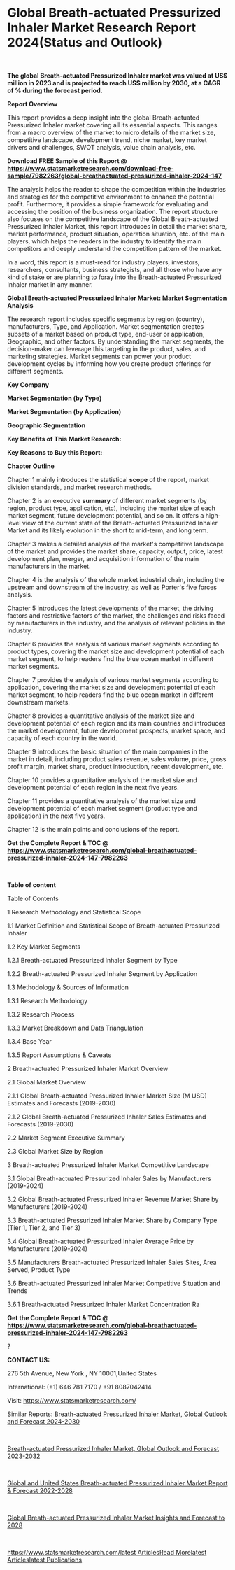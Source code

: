 <h1>Global Breath-actuated Pressurized Inhaler Market Research Report 2024(Status and Outlook)</h1><br/><p><strong>The global Breath-actuated Pressurized Inhaler market was valued at US$ million in 2023 and is projected to reach US$ million by 2030, at a <strong>CAGR</strong> of % during the forecast period.</strong></p>
 
 
 
 <p><strong>Report Overview</strong></p>
 
 
 
 <p>This report provides a deep insight into the global Breath-actuated Pressurized Inhaler market covering all its essential aspects. This ranges from a macro overview of the market to micro details of the market size, competitive landscape, development trend, niche market, key market drivers and challenges, SWOT analysis, value chain analysis, etc.</p>
 
 
 
 <p><strong>Download FREE Sample of this Report @ <a href="https://www.statsmarketresearch.com/download-free-sample/7982263/global-breathactuated-pressurized-inhaler-2024-147">https://www.statsmarketresearch.com/download-free-sample/7982263/global-breathactuated-pressurized-inhaler-2024-147</a></strong></p>
 
 
 
 <p>The analysis helps the reader to shape the competition within the industries and strategies for the competitive environment to enhance the potential profit. Furthermore, it provides a simple framework for evaluating and accessing the position of the business organization. The report structure also focuses on the competitive landscape of the Global Breath-actuated Pressurized Inhaler Market, this report introduces in detail the market share, market performance, product situation, operation situation, etc. of the main players, which helps the readers in the industry to identify the main competitors and deeply understand the competition pattern of the market.</p>
 
 
 
 <p>In a word, this report is a must-read for industry players, investors, researchers, consultants, business strategists, and all those who have any kind of stake or are planning to foray into the Breath-actuated Pressurized Inhaler market in any manner.</p>
 
 
 
 <p><strong>Global Breath-actuated Pressurized Inhaler Market: Market Segmentation Analysis</strong></p>
 
 
 
 <p>The research report includes specific segments by region (country), manufacturers, Type, and Application. Market segmentation creates subsets of a market based on product type, end-user or application, Geographic, and other factors. By understanding the market segments, the decision-maker can leverage this targeting in the product, sales, and marketing strategies. Market segments can power your product development cycles by informing how you create product offerings for different segments.</p>
 
 
 
 <p><strong>Key Company</strong></p>
 
 
 
 <p><strong>Market Segmentation (by Type)</strong></p>
 
 
 
 <p><strong>Market Segmentation (<strong>by Application</strong>)</strong></p>
 
 
 
 <p><strong>Geographic Segmentation</strong></p>
 
 
 
 <p><strong>Key Benefits of This Market Research:</strong></p>
 
 
 
 <p><strong>Key <strong>Reasons to Buy</strong> this Report:</strong></p>
 
 
 
 <p><strong>Chapter Outline</strong></p>
 
 
 
 <p>Chapter 1 mainly introduces the statistical <strong>scope</strong> of the report, market division standards, and market research methods.</p>
 
 
 
 <p>Chapter 2 is an executive <strong>summary</strong> of different market segments (by region, product type, application, etc), including the market size of each market segment, future development potential, and so on. It offers a high-level view of the current state of the Breath-actuated Pressurized Inhaler Market and its likely evolution in the short to mid-term, and long term.</p>
 
 
 
 <p>Chapter 3 makes a detailed analysis of the market&#39;s competitive landscape of the market and provides the market share, capacity, output, price, latest development plan, merger, and acquisition information of the main manufacturers in the market.</p>
 
 
 
 <p>Chapter 4 is the analysis of the whole market industrial chain, including the upstream and downstream of the industry, as well as Porter&#39;s five forces analysis.</p>
 
 
 
 <p>Chapter 5 introduces the latest developments of the market, the driving factors and restrictive factors of the market, the challenges and risks faced by manufacturers in the industry, and the analysis of relevant policies in the industry.</p>
 
 
 
 <p>Chapter 6 provides the analysis of various market segments according to product types, covering the market size and development potential of each market segment, to help readers find the blue ocean market in different market segments.</p>
 
 
 
 <p>Chapter 7 provides the analysis of various market segments according to application, covering the market size and development potential of each market segment, to help readers find the blue ocean market in different downstream markets.</p>
 
 
 
 <p>Chapter 8 provides a quantitative analysis of the market size and development potential of each region and its main countries and introduces the market development, future development prospects, market space, and capacity of each country in the world.</p>
 
 
 
 <p>Chapter 9 introduces the basic situation of the main companies in the market in detail, including product sales revenue, sales volume, price, gross profit margin, market share, product introduction, recent development, etc.</p>
 
 
 
 <p>Chapter 10 provides a quantitative analysis of the market size and development potential of each region in the next five years.</p>
 
 
 
 <p>Chapter 11 provides a quantitative analysis of the market size and development potential of each market segment (product type and application) in the next five years.</p>
 
 
 
 <p>Chapter 12 is the main points and conclusions of the report.</p>
 
 
 
 <div><b>Get the Complete Report & TOC @ <a href="https://www.statsmarketresearch.com/global-breathactuated-pressurized-inhaler-2024-147-7982263">https://www.statsmarketresearch.com/global-breathactuated-pressurized-inhaler-2024-147-7982263</a></b></div>
 
 
 
 <p><br />
 
 <b>Table of content</b></p>
 
 
 
 <p>Table of Contents<br />
 
 1 Research Methodology and Statistical Scope<br />
 
 1.1 Market Definition and Statistical Scope of Breath-actuated Pressurized Inhaler<br />
 
 1.2 Key Market Segments<br />
 
 1.2.1 Breath-actuated Pressurized Inhaler Segment by Type<br />
 
 1.2.2 Breath-actuated Pressurized Inhaler Segment by Application<br />
 
 1.3 Methodology & Sources of Information<br />
 
 1.3.1 Research Methodology<br />
 
 1.3.2 Research Process<br />
 
 1.3.3 Market Breakdown and Data Triangulation<br />
 
 1.3.4 Base Year<br />
 
 1.3.5 Report Assumptions & Caveats<br />
 
 2 Breath-actuated Pressurized Inhaler Market Overview<br />
 
 2.1 Global Market Overview<br />
 
 2.1.1 Global Breath-actuated Pressurized Inhaler Market Size (M USD) Estimates and Forecasts (2019-2030)<br />
 
 2.1.2 Global Breath-actuated Pressurized Inhaler Sales Estimates and Forecasts (2019-2030)<br />
 
 2.2 Market Segment Executive Summary<br />
 
 2.3 Global Market Size by Region<br />
 
 3 Breath-actuated Pressurized Inhaler Market Competitive Landscape<br />
 
 3.1 Global Breath-actuated Pressurized Inhaler Sales by Manufacturers (2019-2024)<br />
 
 3.2 Global Breath-actuated Pressurized Inhaler Revenue Market Share by Manufacturers (2019-2024)<br />
 
 3.3 Breath-actuated Pressurized Inhaler Market Share by Company Type (Tier 1, Tier 2, and Tier 3)<br />
 
 3.4 Global Breath-actuated Pressurized Inhaler Average Price by Manufacturers (2019-2024)<br />
 
 3.5 Manufacturers Breath-actuated Pressurized Inhaler Sales Sites, Area Served, Product Type<br />
 
 3.6 Breath-actuated Pressurized Inhaler Market Competitive Situation and Trends<br />
 
 3.6.1 Breath-actuated Pressurized Inhaler Market Concentration Ra</p>
 
 
 
 <div><b>Get the Complete Report & TOC @ <a href="https://www.statsmarketresearch.com/global-breathactuated-pressurized-inhaler-2024-147-7982263">https://www.statsmarketresearch.com/global-breathactuated-pressurized-inhaler-2024-147-7982263</a></b></div>
 
 
 
 <p>? </p>
 
 
 
 <p><b>CONTACT US:</b><br />
 
 276 5th Avenue, New York , NY 10001,United States<br />
 
 International: (+1) 646 781 7170 / +91 8087042414<br />
 
 Visit: <a href="https://www.statsmarketresearch.com/">https://www.statsmarketresearch.com/</a><br />
 
 Similar Reports: <a href="https://www.statsmarketresearch.com/global-breathactuated-pressurized-inhaler-2024-147-7982263">Breath-actuated Pressurized Inhaler Market, Global Outlook and Forecast 2024-2030</a><br />
 
 <br />
 
 <a href="https://www.statsmarketresearch.com/global-breathactuated-pressurized-inhaler-2024-147-7982263">Breath-actuated Pressurized Inhaler Market, Global Outlook and Forecast 2023-2032</a><br />
 
 <br />
 
 <a href="https://www.statsmarketresearch.com/global-breathactuated-pressurized-inhaler-2024-147-7982263">Global and United States Breath-actuated Pressurized Inhaler Market Report & Forecast 2022-2028</a><br />
 
 <br />
 
 <a href="https://www.statsmarketresearch.com/global-breathactuated-pressurized-inhaler-2024-147-7982263">Global Breath-actuated Pressurized Inhaler Market Insights and Forecast to 2028</a><br />
 
 <br />
 
 <a href="https://gyeongbokgung.com">https://www.statsmarketresearch.com/</a><a href="https://hallyeomaritime.com">latest Articles</a><a href="https://jingwansa.com">Read More</a><a href="https://nguoiviet.jp/">latest Articles</a><a href="https://www.intelmarketresearch.com/">latest Publications</a></p>